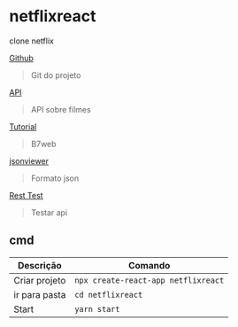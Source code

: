 # netflixreact

clone netflix

[Github](https://github.com/ederpbj/netflixreact)
>Git do projeto

[API](https://www.themoviedb.org/)
>API sobre filmes

[Tutorial](https://www.youtube.com/watch?v=tBweoUiMsDg)
>B7web

[jsonviewer](http://jsonviewer.stack.hu/)
>Formato json

[Rest Test](https://resttesttest.com/)
> Testar api

## cmd

| Descrição     | Comando                             |
| ------------- | ----------------------------------- |
| Criar projeto | `npx create-react-app netflixreact` |
| ir para pasta | `cd netflixreact`                   |
| Start         | `yarn start`                        |

